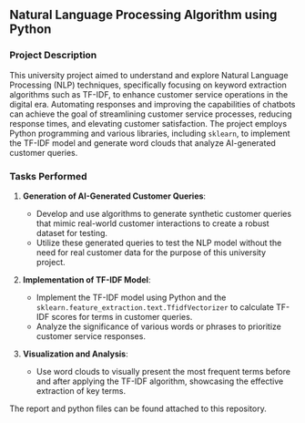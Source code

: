 ## Natural Language Processing Algorithm using Python

### Project Description
This university project aimed to understand and explore Natural Language Processing (NLP) techniques, specifically focusing on keyword extraction algorithms such as TF-IDF, to enhance customer service operations in the digital era. Automating responses and improving the capabilities of chatbots can achieve the goal of streamlining customer service processes, reducing response times, and elevating customer satisfaction. The project employs Python programming and various libraries, including `sklearn`, to implement the TF-IDF model and generate word clouds that analyze AI-generated customer queries.

### Tasks Performed

1. **Generation of AI-Generated Customer Queries**:
   - Develop and use algorithms to generate synthetic customer queries that mimic real-world customer interactions to create a robust dataset for testing.
   - Utilize these generated queries to test the NLP model without the need for real customer data for the purpose of this university project.

2. **Implementation of TF-IDF Model**:
   - Implement the TF-IDF model using Python and the `sklearn.feature_extraction.text.TfidfVectorizer` to calculate TF-IDF scores for terms in customer queries.
   - Analyze the significance of various words or phrases to prioritize customer service responses.

3. **Visualization and Analysis**:
   - Use word clouds to visually present the most frequent terms before and after applying the TF-IDF algorithm, showcasing the effective extraction of key terms.

The report and python files can be found attached to this repository. 
